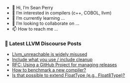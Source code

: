 - 👋 Hi, I’m Sean Perry
- 👀 I’m interested in compilers (c++, COBOL, llvm)
- 🌱 I’m currently learning ...
- 💞️ I’m looking to collaborate on ...
- 📫 How to reach me ...

<!---
s66perry/s66perry is a ✨ special ✨ repository because its `README.md` (this file) appears on your GitHub profile.
You can click the Preview link to take a look at your changes.
--->
### 📕 Latest LLVM Discourse Posts

<!-- DISCOURSE-LLVM:START -->
- [Llvm_unreachable is widely misused](https://discourse.llvm.org/t/llvm-unreachable-is-widely-misused/60587/22)
- [Include what you use / include cleanup](https://discourse.llvm.org/t/include-what-you-use-include-cleanup/5831/31)
- [RFC: Using a GitHub Project for managing releases](https://discourse.llvm.org/t/rfc-using-a-github-project-for-managing-releases/60895/4)
- [How to benchmark a new compiler?](https://discourse.llvm.org/t/how-to-benchmark-a-new-compiler/60929/1)
- [Is that possible to extend FloatType &lpar;e.g., Float8Type&rpar;?](https://discourse.llvm.org/t/is-that-possible-to-extend-floattype-e-g-float8type/60928/1)
<!-- DISCOURSE-LLVM:END -->
